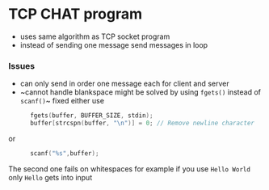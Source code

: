 # TCP CHAT program

- uses same algorithm as TCP socket program
- instead of sending one message send messages in loop 

### Issues

- can only send in order one message each for client and server 
- ~cannot handle blankspace might be solved by using `fgets()` instead of `scanf()`~ fixed
either use
```c
      fgets(buffer, BUFFER_SIZE, stdin);
      buffer[strcspn(buffer, "\n")] = 0; // Remove newline character
```
or 
```c
      scanf("%s",buffer);
```
The second one fails on whitespaces for example if you use `Hello World` only  `Hello` gets into input
